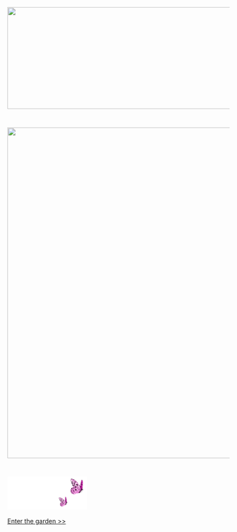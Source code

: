 
<p align="center">
<img src="https://github.com/lady-h-world/My_Garden/blob/main/images/cover_title.png" width="617" height="231" />
</p>

#

<p align="center">
<img src="https://github.com/lady-h-world/My_Garden/blob/main/images/my_garden.png" width="800" height="750" />
</p>

#

<p align="left">
<img src="https://github.com/lady-h-world/My_Garden/blob/main/images/follow_us.png" width="180" height="75" />
</p>

[Enter the garden >>][1]


[1]:https://github.com/lady-h-world/My_Garden/blob/main/reading_pages/welcome.md

